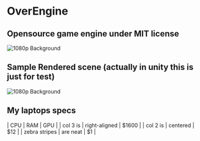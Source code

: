 # OverEngine
## Opensource game engine under MIT license
![1080p Background](https://raw.githubusercontent.com/OverShifted/OverEngine/master/oe-01.png)
## Sample Rendered scene (actually in unity this is just for test)
![1080p Background](https://raw.githubusercontent.com/OverShifted/OverEngine/master/oe-02.png)
## My laptops specs
| CPU           | RAM           | GPU   |
| col 3 is      | right-aligned | $1600 |
| col 2 is      | centered      |   $12 |
| zebra stripes | are neat      |    $1 |
